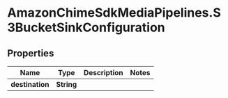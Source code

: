 # AmazonChimeSdkMediaPipelines.S3BucketSinkConfiguration

## Properties

Name | Type | Description | Notes
------------ | ------------- | ------------- | -------------
**destination** | **String** |  | 


